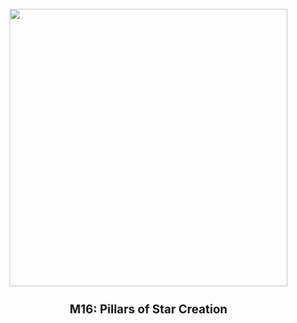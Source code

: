 
<p align="center"><img src="https://apod.nasa.gov/apod/image/2410/M16_HubbleWebbPisano_960.jpg" width="500" height="500"></p>
<h2 align="center"> M16: Pillars of Star Creation </h2>
